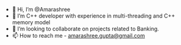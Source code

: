 - 👋 Hi, I’m @Amarashree
- 🌱 I’m C++ developer with experience in multi-threading and C++ memory model 
- 💞️ I’m looking to collaborate on projects related to Banking.
- 📫 How to reach me - amarashree.gupta@gmail.com

<!---
Amarashree/Amarashree is a ✨ special ✨ repository because its `README.md` (this file) appears on your GitHub profile.
You can click the Preview link to take a look at your changes.
--->
